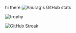 hi there
![Anurag's GitHub stats](https://github-readme-stats.vercel.app/api?username=YkaroAlexandre&show_icons=true&theme=radical)

![trophy](https://github-profile-trophy.vercel.app/?username=YkaroAlexandre&theme=dracula&title=Commits,Repositories,Experience,Followers)

[![GitHub Streak](https://github-readme-streak-stats.herokuapp.com?user=YkaroAlexandre&theme=radical&locale=pt_BR&date_format=n%2Fj%5B%2FY%5D&mode=weekly)](https://git.io/streak-stats)
